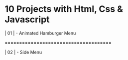 # 10 Projects with Html, Css & Javascript

| 01 | - Animated Hamburger Menu

=====================================

| 02 | - Side Menu
